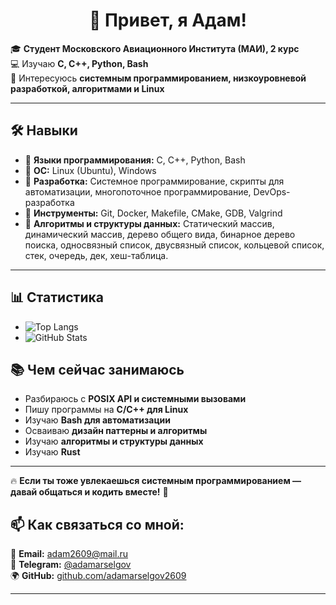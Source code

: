 <h1 align="center">👋 Привет, я Адам!</h1>

🎓 **Студент Московского Авиационного Института (МАИ), 2 курс**  
💻 Изучаю **C, C++, Python, Bash**  
🚀 Интересуюсь **системным программированием, низкоуровневой разработкой, алгоритмами и Linux**  

---

## 🛠️ **Навыки**
- 🔹 **Языки программирования:** C, C++, Python, Bash  
- 🔹 **ОС:** Linux (Ubuntu), Windows  
- 🔹 **Разработка:** Системное программирование, скрипты для автоматизации, многопоточное программирование, DevOps-разработка  
- 🔹 **Инструменты:** Git, Docker, Makefile, CMake, GDB, Valgrind  
- 🔹 **Алгоритмы и структуры данных:** Статический массив, динамический массив, дерево общего вида, бинарное дерево поиска, односвязный список, двусвязный список, кольцевой список, стек, очередь, дек, хеш-таблица. 

---

## 📊 **Статистика**
- ![Top Langs](https://github-readme-stats.vercel.app/api/top-langs/?username=adamarselgov2609&layout=compact)
- ![GitHub Stats](https://github-readme-stats.vercel.app/api?username=adamarselgov2609&show_icons=true&hide_title=true)





## 📚 **Чем сейчас занимаюсь**
- Разбираюсь с **POSIX API и системными вызовами**
- Пишу программы на **C/C++ для Linux**
- Изучаю **Bash для автоматизации**
- Осваиваю **дизайн паттерны и алгоритмы**
- Изучаю **алгоритмы и структуры данных**
- Изучаю **Rust**

---



🔥 **Если ты тоже увлекаешься системным программированием — давай общаться и кодить вместе!** 🚀
## 📫 Как связаться со мной:
📧 **Email:** [adam2609@mail.ru](mailto:adam2609@mail.ru)  
📌 **Telegram:** [@adamarselgov](https://t.me/adamarselgov)  
🌍 **GitHub:** [github.com/adamarselgov2609](https://github.com/adamarselgov2609)  

---


